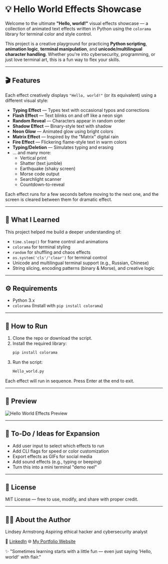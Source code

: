 # 💡 Hello World Effects Showcase

Welcome to the ultimate **"Hello, world!"** visual effects showcase — a collection of animated text effects written in Python using the `colorama` library for terminal color and style control.

This project is a creative playground for practicing **Python scripting**, **animation logic**, **terminal manipulation**, and **unicode/multilingual character handling**. Whether you're into cybersecurity, programming, or just love terminal art, this is a fun way to flex your skills.

---

## 🎬 Features

Each effect creatively displays `"Hello, world!"` (or its equivalent) using a different visual style:

- **Typing Effect** — Types text with occasional typos and corrections
- **Flash Effect** — Text blinks on and off like a neon sign
- **Random Reveal** — Characters appear in random order
- **Shadow Effect** — Binary-style text with shadow
- **Neon Glow** — Animated glow using bright colors
- **Matrix Effect** — Inspired by the "Matrix" digital rain
- **Fire Effect** — Flickering flame-style text in warm colors
- **Typing/Deletion** — Simulates typing and erasing
- ... and many more:
  - Vertical print
  - Shatter (text jumble)
  - Earthquake (shaky screen)
  - Morse code output
  - Searchlight scanner
  - Countdown-to-reveal

Each effect runs for a few seconds before moving to the next one, and the screen is cleared between them for dramatic effect.

---

## 🧠 What I Learned

This project helped me build a deeper understanding of:

- `time.sleep()` for frame control and animations
- `colorama` for terminal styling
- `random` for shuffling and chaos effects
- `os.system('cls'/'clear')` for terminal control
- Unicode and multilingual terminal support (e.g., Russian, Chinese)
- String slicing, encoding patterns (binary & Morse), and creative logic

---

## ⚙️ Requirements

- Python 3.x
- `colorama` (Install with `pip install colorama`)

---

## 🚀 How to Run

1. Clone the repo or download the script.
2. Install the required library:
   ```bash
   pip install colorama
3. Run the script:
   ```bash
   Hello_world.py 
Each effect will run in sequence. Press Enter at the end to exit.

---

## 📸 Preview

![Hello World Effects Preview](Preview.gif)

---

## 🧩 To-Do / Ideas for Expansion
- Add user input to select which effects to run
- Add CLI flags for speed or color customization
- Export effects as GIFs for social media
- Add sound effects (e.g., typing or beeping)
- Turn this into a mini terminal "demo reel"

---

## 📜 License
MIT License — free to use, modify, and share with proper credit.

---

## 🙋‍♀️ About the Author
Lindsey Armstrong
Aspiring ethical hacker and cybersecurity analyst

🔗 [LinkedIn](https://www.linkedin.com/in/WhoIsLindseyArmstrong/)
🌐 [My Portfolio Website](whoislindseyarmstrong.tech)

✨ "Sometimes learning starts with a little fun — even just saying 'Hello, world!' with flair."
